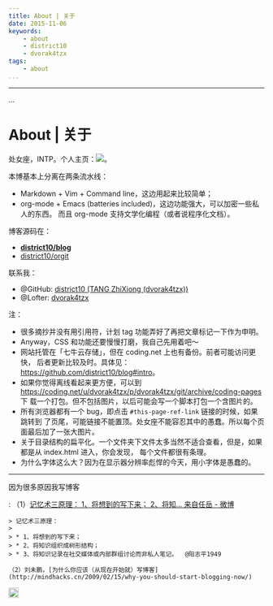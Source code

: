 ```yaml
---
title: About | 关于
date: 2015-11-06
keywords:
    - about
    - district10
    - dvorak4tzx
tags:
    - about
...
```


---
...

About | 关于
============

<!-- 主站是 qiniu，coding 是镜像！-->

处女座，INTP。个人主页：[![](tangzhixiong.svg)](http://tangzhixiong.com)。

本博基本上分离在两条流水线：

  - Markdown + Vim + Command line，这边用起来比较简单；
  - org-mode + Emacs (batteries included)，这边功能强大，可以加密一些私人的东西。
    而且 org-mode 支持文学化编程（或者说程序化文档）。

博客源码在：

  - **[district10/blog](https://github.com/district10/blog)**
  - [district10/orgit](https://github.com/district10/orgit)

联系我：

  - @GitHub: [district10 (TANG ZhiXiong (dvorak4tzx))](https://github.com/district10)
  - @Lofter: [dvorak4tzx](http://dvorak4tzx.lofter.com/)

注：

  - 很多摘抄并没有用引用符，计划 tag 功能弄好了再把文章标记一下作为申明。
  - Anyway，CSS 和功能还要慢慢打磨，我自己先用着吧～
  - 网站托管在「七牛云存储」，但在 coding.net 上也有备份。前者可能访问更快，
    后者更新比较及时。具体见：<https://github.com/district10/blog#intro>。
  - 如果你觉得离线看起来更方便，可以到
    <https://coding.net/u/dvorak4tzx/p/dvorak4tzx/git/archive/coding-pages> 下
    载一个打包。但不包括图片，以后可能会写一个脚本打包一个含图片的。
  - 所有浏览器都有一个 bug，即点击 `#this-page-ref-link` 链接的时候，如果跳转到
    了页尾，可能链接不能置顶。处女座不能容忍其中的愚蠢。所以每个页面最后加了一张大图片。
  - 关于目录结构的扁平化。一个文件夹下文件太多当然不适合查看，但是，如果都是从 index.html 进入，你会发现，
    每个文件都很有条理。
  - 为什么字体这么大？因为在显示器分辨率彪悍的今天，用小字体是愚蠢的。

---

因为很多原因我写博客

:   （1）[记忆术三原理：
    1、将想到的写下来；
    2、将知... 来自任岳 - 微博](http://weibo.com/1664910444/Biy24h2m9?type=comment)

    > 记忆术三原理：
    >
    > * 1、将想到的写下来；
    > * 2、将知识组织成树形结构；
    > * 3、将知识记录在社交媒体或内部群组讨论而非私人笔记。  @阳志平1949

    （2）刘未鹏，[为什么你应该（从现在开始就）写博客](http://mindhacks.cn/2009/02/15/why-you-should-start-blogging-now/)

<!-- Notes
![Mathematics is the only truly universal language.](http://gnat.qiniudn.com/jodie-foster-math.png)
![Octocat: Adventure Cat](http://gnat-tang-shared-image.qiniudn.com/octocat/adventure-cat.png)
![Kimonotocat](http://gnat-tang-shared-image.qiniudn.com/octocat/kimonotocat.png)
学好数学、英语、计算机。

pre.code:                        80 chars
small.pre.code:                 100 chars
small.small.pre.code:           120 chars
small.small.small.pre.code:     140 chars

TODO:
    - perl: bib->md

notes.md

    [title1](url1)

    :   note11

        note12

    [title2](url2)

    [title3](url3)

    ---

    misc notes

    ---

    [title4](url4)

reads.md

    not needed.


reads.html

    * [title](url) tags

- [ ] 优化 CSS
- [ ] 把自己原来的文章慢慢都放到这个 blog 上
- [ ] ~~安利！~~
- [ ] [zenorocha/clipboard.js: Modern copy to clipboard. No Flash. Just
      2kb](https://github.com/zenorocha/clipboard.js/)
- [ ] [chunksnbits/jquery-quickfit: A quick and dirty approach to fitting text
      into its surrounding container.](https://github.com/chunksnbits/jquery-quickfit)
- [ ] [Sitemap提交工具_站长资讯_百度站长平台](http://zhanzhang.baidu.com/wiki/44), sitemap.txt, sitemap.xml
- [ ] [Controlling Crawling and Indexing  |  Webmasters  |  Google Developers](https://developers.google.com/webmasters/control-crawl-index/)

% Reads | 斋读
% TANG ZhiXiong
% 2015-12-07

Reads | 斋读
============
__

-->

<a id="cc" rel="license"
           href="http://creativecommons.org/licenses/by-nc-sa/3.0/deed.zh">
<img title="知识共享许可协议" style="border-width: 0px; vertical-align: middle; display: inline; "
    src="cc-80x15.png"
    original="http://i.creativecommons.org/l/by-nc-sa/3.0/80x15.png"
    height="20px;">
</a>
